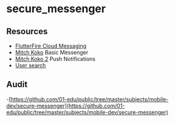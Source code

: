 # secure_messenger


## Resources

- [FlutterFire Cloud Messaging](https://firebase.flutter.dev/docs/messaging/usage)
- [Mitch Koko](https://www.youtube.com/watch?v=5xU5WH2kEc0) Basic Messenger
- [Mitch Koko 2](https://www.youtube.com/watch?v=A3M0N_B-CR0) Push Notifications
- [User search](https://www.youtube.com/watch?v=2d1fslyxBjQ) 

## Audit

-[https://github.com/01-edu/public/tree/master/subjects/mobile-dev/secure-messenger](https://github.com/01-edu/public/tree/master/subjects/mobile-dev/secure-messenger)